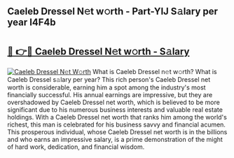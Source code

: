 ## Caeleb Dressel N𝚎t w𝚘rth - Part-YlJ S𝚊lary per year I4F4b

# <h2><a href="http://gc597xf.nevu.top/?p=Caeleb+Dressel">🔗 👉🔴 Caeleb Dressel N𝚎t w𝚘rth - S𝚊lary</a></h2>

[![Caeleb Dressel N𝚎t W𝚘rth](https://i.imgur.com/Oavwk0R.jpeg)](http://gc597xf.nevu.top/?p=Caeleb+Dressel)
What is Caeleb Dressel n𝚎t w𝚘rth? What is Caeleb Dressel s𝚊lary per year?
This rich person's Caeleb Dressel net worth is considerable, earning him a spot among the industry's most financially successful. His annual earnings are impressive, but they are overshadowed by Caeleb Dressel net worth, which is believed to be more significant due to his numerous business interests and valuable real estate holdings. With a Caeleb Dressel net worth that ranks him among the world's richest, this man is celebrated for his business savvy and financial acumen. This prosperous individual, whose Caeleb Dressel net worth is in the billions and who earns an impressive salary, is a prime demonstration of the might of hard work, dedication, and financial wisdom.
